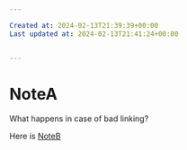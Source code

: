```yaml
---

Created at: 2024-02-13T21:39:39+00:00
Last updated at: 2024-02-13T21:41:24+00:00


---
```


# NoteA


What happens in case of bad linking?

Here is [NoteB](evernote:///view/244421476/s470/3f94055f-3e2b-7a42-4e58-661d5754dcb8/d8ce9322-b866-453a-90b3-81923b70c474)

